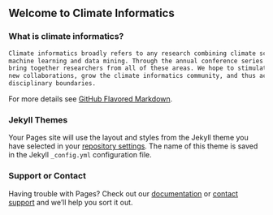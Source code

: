 ## Welcome to Climate Informatics


### What is climate informatics?

```markdown
Climate informatics broadly refers to any research combining climate science with approaches from statistics, 
machine learning and data mining. Through the annual conference series and through this webpage we seek to 
bring together researchers from all of these areas. We hope to stimulate discussion of new ideas, foster 
new collaborations, grow the climate informatics community, and thus accelerate discovery across 
disciplinary boundaries.
```

For more details see [GitHub Flavored Markdown](https://guides.github.com/features/mastering-markdown/).

### Jekyll Themes

Your Pages site will use the layout and styles from the Jekyll theme you have selected in your [repository settings](https://github.com/geo-yrao/climate-info-web/settings). The name of this theme is saved in the Jekyll `_config.yml` configuration file.

### Support or Contact

Having trouble with Pages? Check out our [documentation](https://docs.github.com/categories/github-pages-basics/) or [contact support](https://github.com/contact) and we’ll help you sort it out.
